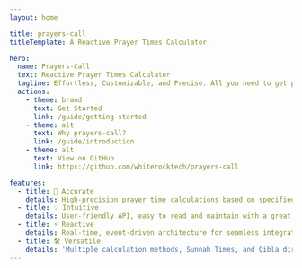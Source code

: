 ```yaml
---
layout: home

title: prayers-call
titleTemplate: A Reactive Prayer Times Calculator

hero:
  name: Prayers-Call
  text: Reactive Prayer Times Calculator
  tagline: Effortless, Customizable, and Precise. All you need to get prayer time calculations done right.
  actions:
    - theme: brand
      text: Get Started
      link: /guide/getting-started
    - theme: alt
      text: Why prayers-call?
      link: /guide/introduction
    - theme: alt
      text: View on GitHub
      link: https://github.com/whiterocktech/prayers-call

features:
  - title: 🎯 Accurate
    details: High-precision prayer time calculations based on specified geographic coordinates.
  - title: 💡 Intuitive
    details: User-friendly API, easy to read and maintain with a great deal of customization options.
  - title: ⚡ Reactive
    details: Real-time, event-driven architecture for seamless integration into reactive programming paradigms.
  - title: 🛠️ Versatile
    details: 'Multiple calculation methods, Sunnah Times, and Qibla direction, all in one package'
---
```

